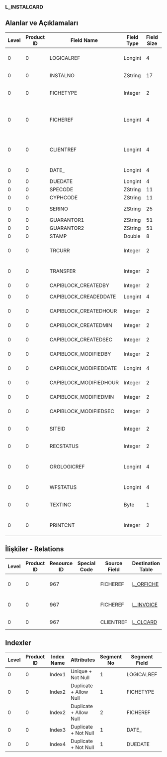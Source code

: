 ### L_INSTALCARD

## Alanlar ve Açıklamaları

**Level**|**Product ID**|**Field Name**|**Field Type**|**Field Size**|**Field Offset**|**Türkçe Açıklama**|**Expression**
-----|-----|-----|-----|-----|-----|-----|-----
0|0|LOGICALREF|Longint|4|0|Basılmış Toplam Hesap|Total Count of Printed
0|0|INSTALNO|ZString|17|4|Taksit Numarası|Instalment Number
0|0|FICHETYPE|Integer|2|21|Fiş Türü (Fatura - Sipariş)|Fiche Type (Invoice - Order)
0|0|FICHEREF|Longint|4|23|Sipariş fişi Ref. - Fatura ref.|Order Voucher Reference - Invoices Reference
0|0|CLIENTREF|Longint|4|27|Cari Hesap Ref.|Accounts Receivable / Payable Reference
0|0|DATE_|Longint|4|31|Tanzim Tarihi|Issue Date
0|0|DUEDATE|Longint|4|35|Vade|Due Date
0|0|SPECODE|ZString|11|39|Özel Kod|Aux. Code
0|0|CYPHCODE|ZString|11|50|Yetki Kodu|Auth. Code
0|0|SERINO|ZString|25|61|Seri numarası|Serial Number
0|0|GUARANTOR1|ZString|51|86|Kefil1|Guarantor1
0|0|GUARANTOR2|ZString|51|137|Kefil2|Guarantor2
0|0|STAMP|Double|8|188|Pul|Stamp
0|0|TRCURR|Integer|2|196|İD Türü|Transaction Currency Type
0|0|TRANSFER|Integer|2|198|Devirden|From Carrying over?
0|0|CAPIBLOCK_CREATEDBY|Integer|2|200|Oluşturan|Created By
0|0|CAPIBLOCK_CREADEDDATE|Longint|4|202|Oluşturulma Tarihi|Created Date
0|0|CAPIBLOCK_CREATEDHOUR|Integer|2|206|Oluşturulma Saati|Created Hour
0|0|CAPIBLOCK_CREATEDMIN|Integer|2|208|Oluşturulma Dakikası|Created Minute
0|0|CAPIBLOCK_CREATEDSEC|Integer|2|210|Oluşturulma Saniyesi|Created Second
0|0|CAPIBLOCK_MODIFIEDBY|Integer|2|212|Değiştiren|Modified By
0|0|CAPIBLOCK_MODIFIEDDATE|Longint|4|214|Değiştirilme Tarihi|Modified Date
0|0|CAPIBLOCK_MODIFIEDHOUR|Integer|2|218|Değiştirilme Saati|Modified Hour
0|0|CAPIBLOCK_MODIFIEDMIN|Integer|2|220|Değiştirilme Dakikası|Modified Minute
0|0|CAPIBLOCK_MODIFIEDSEC|Integer|2|222|Değiştirilme Saniyesi|Modified Second
0|0|SITEID|Integer|2|224|Veri Merkezi|Data Processing Site
0|0|RECSTATUS|Integer|2|226|Kayıt Durumu|Record Status
0|0|ORGLOGICREF|Longint|4|228|Orijinal Kayıt Log. Ref.|Original Record Logical Reference
0|0|WFSTATUS|Longint|4|232|Kullanımda Değil|Not In Use
0|0|TEXTINC|Byte|1|236|Ayrıntılı Açıklama İçerir|Contains Detail Description
0|0|PRINTCNT|Integer|2|237|Basılmış Toplam Hesap|Total Count of Printed

## İlişkiler - Relations

**Level**|**Product ID**|**Resource ID**|**Special Code**|**Source Field**|**Destination Table**|**Destination Field**|**Relation Type**|**Extra Condition**
-----|-----|-----|-----|-----|-----|-----|-----|-----
0|0|967||FICHEREF|[L_ORFICHE](../LG_ORFICHE "L_ORFICHE")|LOGICALREF|one-to-one|If FicheType = 0
0|0|967||FICHEREF|[L_INVOICE](../LG_INVOICE "L_INVOICE")|LOGICALREF|one-to-one|If FicheType = 1
0|0|967||CLIENTREF|[L_CLCARD](../LG_CLCARD "L_CLCARD")|LOGICALREF|one-to-one|

## Indexler

**Level**|**Product ID**|**Index Name**|**Attributes**|**Segment No**|**Segment Field**|**Sense**
-----|-----|-----|-----|-----|-----|-----
0|0|Index1|Unique + Not Null|1|LOGICALREF|Ascending
0|0|Index2|Duplicate + Allow Null|1|FICHETYPE|Ascending
0|0|Index2|Duplicate + Allow Null|2|FICHEREF|Ascending
0|0|Index3|Duplicate + Not Null|1|DATE_|Ascending
0|0|Index4|Duplicate + Not Null|1|DUEDATE|Ascending
